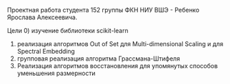 Проектная работа студента 152 группы ФКН НИУ ВШЭ - Ребенко Ярослава Алексеевича.

Цели
0) изучение библиотеки scikit-learn
1) реализация алгоритмов Out of Set для Multi-dimensional Scaling и для Spectral Embedding
2) групповая реализация алгоритма Грассмана-Штифеля
3) Реализация алгоритмов восстановления для упомянутых способов уменьшения размерности
